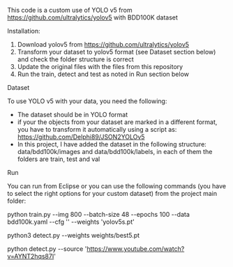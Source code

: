 This code is a custom use of YOLO v5 from https://github.com/ultralytics/yolov5 with BDD100K dataset




Installation:
1. Download yolov5 from https://github.com/ultralytics/yolov5 
2. Transform your dataset to yolov5 format (see Dataset section below) and check the folder structure is correct 
3. Update the original files with the files from this repository
4. Run the train, detect and test as noted in Run section below







Dataset

To use YOLO v5 with your data, you need the following:
- The dataset should be in YOLO format
-   if your the objects from your dataset are marked in a different format, you have to transform it automatically using a script as: https://github.com/Delphi89/JSON2YOLOv5
-   In this project, I have added the dataset in the following structure: data/bdd100k/images and data/bdd100k/labels, in each of them the folders are train, test and val




Run


You can run from Eclipse or you can use the following commands (you have to select the right options for your custom dataset) from the project main folder:

python train.py --img 800 --batch-size 48 --epochs 100 --data bdd100k.yaml --cfg '' --weights 'yolov5s.pt'

python3 detect.py --weights weights/best5.pt

python detect.py --source 'https://www.youtube.com/watch?v=AYNT2hqs87I'
